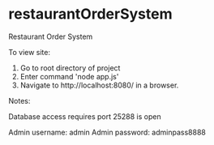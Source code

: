 # restaurantOrderSystem
Restaurant Order System

To view site:

1. Go to root directory of project
2. Enter command 'node app.js'
3. Navigate to http://localhost:8080/ in a browser.

Notes:

Database access requires port 25288 is open


Admin username: admin
Admin password: adminpass8888
